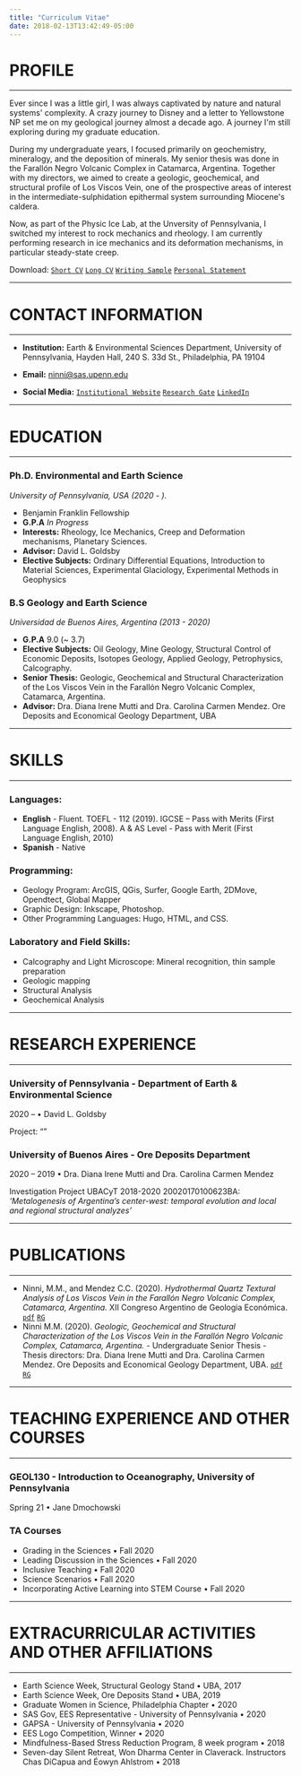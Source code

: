 ```yaml
---
title: "Curriculum Vitae"
date: 2018-02-13T13:42:49-05:00
---
```

# PROFILE
--------------------------------------------------------------------------------
Ever since I was a little girl, I was always captivated by nature and natural systems' complexity. A crazy journey to Disney and a letter to Yellowstone NP set me on my geological journey almost a decade ago. A journey I'm still exploring during my graduate education.

During my undergraduate years, I focused primarily on geochemistry, mineralogy, and the deposition of minerals. My senior thesis was done in the Farallón Negro Volcanic Complex in Catamarca, Argentina. Together with my directors, we aimed to create a geologic, geochemical, and structural profile of Los Viscos Vein, one of the prospective areas of interest in the intermediate-sulphidation epithermal system surrounding Miocene's caldera.  

Now, as part of the Physic Ice Lab, at the Unversity of Pennsylvania, I switched my interest to rock mechanics and rheology. I am currently performing research in ice mechanics and its deformation mechanisms, in particular steady-state creep.

Download: [`Short CV`](https://drive.google.com/file/d/1AVizv-uvsVK6Z8Sf1RN0Sz-Eu3gjGHRL/view?usp=sharing) [`Long CV`](https://drive.google.com/file/d/1Ad_x0EcOquVG9TRuBaA-sJOKqFWFA9SM/view?usp=sharing) [`Writing Sample`](https://drive.google.com/file/d/1AQquO7o9SADyCwJRBT_xQ3ZKgr2SbgVJ/view?usp=sharing) [`Personal Statement`](https://drive.google.com/file/d/1Aeb7YFN4aauvhaHiqcBkv-UthhCOpZ2i/view?usp=sharing)

----------------------------------------------------------

# CONTACT INFORMATION
----------------------------------------------------------
* **Institution:** Earth & Environmental Sciences Department, University of Pennsylvania, Hayden Hall, 240 S. 33d St., Philadelphia, PA 19104

* **Email:** ninni@sas.upenn.edu

* **Social Media:** [`Institutional Website`](http://earth.sas.upenn.edu/people/maria-micaela-ninni)  [`Research Gate`](http://researchgate.net/profile/maria_ninni)  [`LinkedIn`](http://linkedin.com/in/mninni)
----------------------------------------------------------
# EDUCATION
----------------------------------------------------------

### Ph.D. Environmental and Earth Science
*University of Pennsylvania, USA (2020 - ).*
- Benjamin Franklin Fellowship
- **G.P.A** *In Progress*
- **Interests:** Rheology, Ice Mechanics, Creep and Deformation mechanisms, Planetary Sciences. 
- **Advisor:** David L. Goldsby
- **Elective Subjects:** Ordinary Differential Equations, Introduction to Material Sciences, Experimental Glaciology, Experimental Methods in Geophysics

### B.S Geology and Earth Science
*Universidad de Buenos Aires, Argentina  (2013 - 2020)*
- **G.P.A** 9.0 (~ 3.7)
- **Elective Subjects:** Oil Geology, Mine Geology, Structural Control of Economic Deposits, Isotopes Geology, Applied Geology, Petrophysics, Calcography. 
- **Senior Thesis:** Geologic, Geochemical and Structural Characterization of the Los Viscos Vein in the Farallón Negro Volcanic Complex, Catamarca, Argentina. 
- **Advisor:** Dra. Diana Irene Mutti and Dra. Carolina Carmen Mendez. Ore Deposits and Economical Geology Department, UBA
----------------------------------------------------------
# SKILLS
----------------------------------------------------------
### Languages:
- **English** - Fluent. TOEFL - 112 (2019). IGCSE – Pass with Merits (First Language English, 2008). 
A & AS Level - Pass with Merit (First Language English, 2010) 
- **Spanish** - Native
### Programming: 
- Geology Program: ArcGIS, QGis, Surfer, Google Earth, 2DMove, Opendtect, Global Mapper
- Graphic Design: Inkscape, Photoshop.
- Other Programming Languages: Hugo, HTML, and CSS.
### Laboratory and Field Skills:
- Calcography and Light Microscope: Mineral recognition, thin sample preparation
- Geologic mapping
- Structural Analysis
- Geochemical Analysis
----------------------------------------------------------
# RESEARCH EXPERIENCE
----------------------------------------------------------
### University of Pennsylvania - Department of Earth & Environmental Science
2020 – • David L. Goldsby

Project: “”

### University of Buenos Aires - Ore Deposits Department
2020 – 2019 • Dra. Diana Irene Mutti and Dra. Carolina Carmen Mendez

Investigation Project UBACyT 2018-2020 20020170100623BA: *‘Metalogenesis of Argentina’s center-west: temporal evolution and local and regional structural analyzes’* 

----------------------------------------------------------
# PUBLICATIONS
----------------------------------------------------------
- Ninni, M.M., and Mendez C.C. (2020). *Hydrothermal Quartz Textural Analysis of Los Viscos Vein in the Farallón Negro Volcanic Complex, Catamarca, Argentina.* XII Congreso Argentino de Geologia Económica. [`pdf`](https://drive.google.com/file/d/1Apxt0jZECa7j4mfTqfuyGVcUsagl0VJz/view?usp=sharing) [`RG`](https://www.researchgate.net/publication/347948976_Analisis_Textural_De_La_Silice_Hidrotermal_En_La_Veta_Los_Viscos_Del_Complejo_Volcanico_Farallon_Negro_Catamarca_Argentina)
- Ninni M.M. (2020). *Geologic, Geochemical and Structural Characterization of the Los Viscos Vein in the Farallón Negro Volcanic Complex, Catamarca, Argentina.* - Undergraduate Senior Thesis - Thesis directors: Dra. Diana Irene Mutti and Dra. Carolina Carmen Mendez. Ore Deposits and Economical Geology Department, UBA. [`pdf`](https://drive.google.com/file/d/1AkX23Grf_VeDCpRQQZ1qXib9Wr_IXu8N/view?usp=sharing) [`RG`](http://localhost:1313/cv/#profile)
----------------------------------------------------------
# TEACHING EXPERIENCE AND OTHER COURSES
----------------------------------------------------------
### GEOL130 - Introduction to Oceanography, University of Pennsylvania
Spring 21 • Jane Dmochowski

### TA Courses 

- Grading in the Sciences				•						Fall 2020
- Leading Discussion in the Sciences	•								Fall 2020
- Inclusive Teaching 					•						Fall 2020
- Science Scenarios 					•						Fall 2020
- Incorporating Active Learning into STEM Course	•						Fall 2020


----------------------------------------------------------
# EXTRACURRICULAR ACTIVITIES AND OTHER AFFILIATIONS
----------------------------------------------------------
- Earth Science Week, Structural Geology Stand • UBA, 2017
- Earth Science Week, Ore Deposits Stand • UBA, 2019
- Graduate Women in Science, Philadelphia Chapter • 2020
- SAS Gov, EES Representative - University of Pennsylvania • 2020
- GAPSA - University of Pennsylvania • 2020
- EES Logo Competition, Winner • 2020
- Mindfulness-Based Stress Reduction Program, 8 week program  • 2018 
- Seven-day Silent Retreat, Won Dharma Center in Claverack. Instructors Chas DiCapua and Éowyn Ahlstrom • 2018

